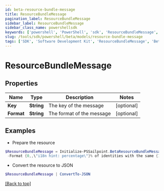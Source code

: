 ```yaml
---
id: beta-resource-bundle-message
title: ResourceBundleMessage
pagination_label: ResourceBundleMessage
sidebar_label: ResourceBundleMessage
sidebar_class_name: powershellsdk
keywords: ['powershell', 'PowerShell', 'sdk', 'ResourceBundleMessage', 'BetaResourceBundleMessage'] 
slug: /tools/sdk/powershell/beta/models/resource-bundle-message
tags: ['SDK', 'Software Development Kit', 'ResourceBundleMessage', 'BetaResourceBundleMessage']
---
```



# ResourceBundleMessage

## Properties

Name | Type | Description | Notes
------------ | ------------- | ------------- | -------------
**Key** | **String** | The key of the message | [optional] 
**Format** | **String** | The format of the message | [optional] 

## Examples

- Prepare the resource
```powershell
$ResourceBundleMessage = Initialize-PSSailpoint.BetaResourceBundleMessage  -Key recommender-api.V2_WEIGHT_FEATURE_PRODUCT_INTERPRETATION_LOW `
 -Format {0,,\"i18n hint: percentage\"}% of identities with the same {1,,\"i18n hint: name of category feature\"} have this access. This information had a low impact on the overall score.
```

- Convert the resource to JSON
```powershell
$ResourceBundleMessage | ConvertTo-JSON
```


[[Back to top]](#) 

